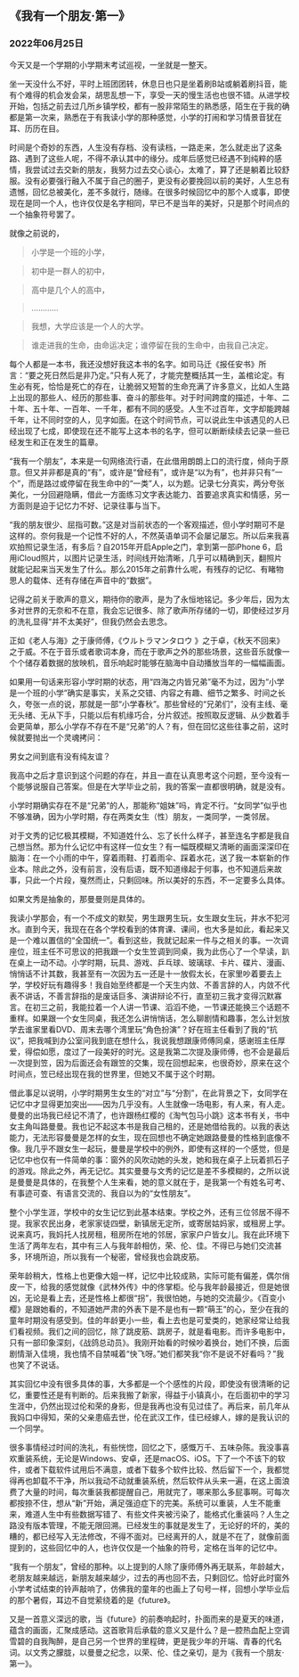 ## 《我有一个朋友·第一》

### 2022年06月25日


今天又是一个学期的小学期末考试巡视，一坐就是一整天。

坐一天没什么不好，平时上班团团转，休息日也只是坐着刷B站或躺着刷抖音，能有个难得的机会发会呆，胡思乱想一下，享受一天的慢生活也也很不错。从进学校开始，包括之前去过几所乡镇学校，都有一股非常陌生的熟悉感，陌生在于我的确都是第一次来，熟悉在于有我读小学的那种感觉，小学的打闹和学习情景音犹在耳、历历在目。

时间是个奇妙的东西，人生没有存档、没有读档，一路走来，怎么就走出了这条路、遇到了这些人呢，不得不承认其中的缘分。成年后感觉已经遇不到纯粹的感情，我尝试过去交新的朋友，我努力过去交心谈心，太难了，算了还是躺着比较舒服。没有必要强行融入不属于自己的圈子，更没有必要挽回以前的美好，人生总有遗憾，回忆总被美化，差不多就行，随缘。在很多时候回忆中的那个人或事，即使现在是同一个人，也许仅仅是名字相同，早已不是当年的美好，只是那个时间点的一个抽象符号罢了。

就像之前说的，

> 小学是一个班的小学，

> 初中是一群人的初中，

> 高中是几个人的高中，

> …………

> 我想，大学应该是一个人的大学。

> 谁走进我的生命，由命运决定；谁停留在我的生命中，由我自己决定。


每个人都是一本书，我还没想好我这本书的名字。如司马迁《报任安书》所言：“要之死日然后是非乃定。”只有人死了，才能完整概括其一生，盖棺论定。有生必有死，恰恰是死亡的存在，让脆弱又短暂的生命充满了许多意义，比如人生路上出现的那些人、经历的那些事、奋斗的那些年。对于时间跨度的描述，十年、二十年、五十年、一百年、一千年，都有不同的感受。人生不过百年，文字却能跨越千年，让不同时空的人，见字如面。在这个时间节点，可以说此生中该遇见的人已经出现了七成，即使现在还不能写上这本书的名字，但可以断断续续去记录一些已经发生和正在发生的篇章。


“我有一个朋友”，本来是一句网络流行语，在此借用朗朗上口的流行度，倾向于原意。但又并非都是真的“有”，或许是“曾经有”，或许是“以为有”，也并非只有“一个”，而是路过或停留在我生命中的“一类”人，以为题。记录七分真实，两分夸张美化，一分回避隐瞒，借此一方面练习文字表达能力、首要追求真实和情感，另一方面则是迫于记忆力不好、记录往事与当下。


“我的朋友很少、屈指可数。”这是对当前状态的一个客观描述，但小学时期可不是这样的。奈何我是一个记性不好的人，不然英语单词不会屡记屡忘。所以后来我喜欢拍照记录生活，有多后？自2015年开启Apple之门，拿到第一部iPhone 6，启用iCloud照片，以图片记录生活，时间线开始清晰，几乎可以精确到天，翻照片就能记起来当天发生了什么。那么2015年之前靠什么呢，有残存的记忆、有睹物思人的载体、还有存储在声音中的“数据”。


记得之前关于歌声的意义，期待你的歌声，是为了永恒地铭记。多少年后，因为太多对世界的无奈和不在意，我会忘记很多、除了歌声所存储的一切，即使经过岁月的洗礼显得“并不太美好”，但我仍然会去思念。

正如《老人与海》之于康师傅，《ウルトラマンタロウ 》之于卓，《秋天不回来》之于威。不在于音乐或者歌词本身，而在于歌声之外的那些场景，这些音乐就像一个个储存着数据的放映机，音乐响起时能够在脑海中自动播放当年的一幅幅画面。


如果用一句话来形容小学时期的状态，用“四海之内皆兄弟”毫不为过，因为“小学是一个班的小学”确实是事实，关系之交错、内容之有趣、细节之繁多、时间之长久，夸张一点的说，那就是一部“小学春秋”。那些曾经的“兄弟们”，没有主线、毫无头绪、无从下手，只能以后有机缘巧合，分片叙述。按照取反逻辑、从少数着手会更简单，那么小学存不存在不是“兄弟”的人？有，但在回忆这些往事之前，这时候就要抛出一个灵魂拷问：


男女之间到底有没有纯友谊？


我高中之后才意识到这个问题的存在，并且一直在认真思考这个问题，至今没有一个能够说服自己答案。但是在大学毕业之前，我的答案一直都很明确，就是没有。


小学时期确实存在不是“兄弟”的人，那能称“姐妹”吗，肯定不行。“女同学”似乎也不够准确，因为小学时期，存在两类女生（性）朋友，一类同学，一类邻居。

对于文秀的记忆极其模糊，不知道姓什么、忘了长什么样子，甚至连名字都是我自己想当然。那为什么记忆中有这样一位女生？有一幅既模糊又清晰的画面深深印在脑海：在一个小雨的中午，穿着雨鞋、打着雨伞、踩着水花，送了我一本崭新的作业本。除此之外，没有前言，没有后语，既不知道缘起于何事，也不知道后来故事，只此一个片段，戛然而止，只剩回味。所以美好的东西，不一定要多么具体。


如果文秀是抽象的，那曼曼则是具体的。


我读小学那会，有一个不成文的默契，男生跟男生玩，女生跟女生玩，井水不犯河水。直到今天，我现在在各个学校看到的体育课、课间，也大多是如此，看起来又是一个难以置信的“全国统一”。看到这些，我就记起来一件与之相关的事。一次调座位，班主任不可思议的把我跟一个女生笠调到同桌，我为此伤心了一个早读，趴在桌上一动不动。小学时期，玩具、游戏、乒乓球、玻璃球、卡片、碟片、漫画、悄悄话不计其数，我甚至有一次因为五一还是十一放假太长，在家里吵着要去上学，学校好玩有趣得多！我自始至终都是一个天生内敛、不善言辞的人，内敛不代表不讲话，不善言辞指的是废话巨多、演讲辩论不行，直至初三我才变得沉默寡言。在初三之前，我能拉着一个人讲一节课、滔滔不绝，一节课还能换三个话题不重样。如果跟一个女生同桌，我还怎么讲悄悄话，怎么聊剧情和趣事，怎么计划放学去谁家里看DVD、周末去哪个湾里玩“角色扮演”？好在班主任看到了我的“抗议”，把我喊到办公室问我到底在想什么，我说我想跟康师傅同桌，感谢班主任厚爱，得偿如愿，度过了一段美好的时光。这是我第二次提及康师傅，也不会是最后一次提到笠，因为后面还会有跟笠的交集，现在回想起来，也很奇妙，原来在这个时间点，笠已经出现在我的世界里，但她又不属于这个时期。

借此事足以说明，小学时期男生女生的“对立”与“分割”，在此背景之下，女同学在记忆中才显得更加突出——因为几乎没有。人生就像一场电影，有人来，有人走。曼曼的出场我已经记不清了，也许跟杨红樱的《淘气包马小跳》这本书有关，书中女主角叫路曼曼。我也记不起这本书是我自己租的，还是她借给我的。以我的表达能力，无法形容曼曼是怎样的女生，现在回想也不确定她跟路曼曼的性格到底像不像。我几乎不跟女生一起玩，曼曼是学校中的例外，即使有这样的一个感觉，但是记忆中也仅有一件简单的事：窗外的风吹动她的头发，她和我在桌子上玩着抓石子的游戏。除此之外，再无记忆。其实曼曼与文秀的记忆是差不多模糊的，之所以说是曼曼是具体的，在我整个人生来看，她的意义就在于，是我第一个有姓名可考、有事迹可查、有语言交流的、我自以为的“女性朋友”。


整个小学生涯，学校中的女生记忆到此基本结束。学校之外，还有三位邻居不得不提。我家农民出身，老家家徒四壁，新镇居无定所，或寄居姑妈家，或租房上学。说来真巧，我妈托人找房租，租房所在地的邻居，家家户户皆女儿。我在此环境下生活了两年左右，其中有三人与我年龄相仿，荣、伦、佳。不得已与她们交流甚多，环境所迫，所以我有一个秘密，曾经我也会跳皮筋。

荣年龄稍大，性格上也更像大姐一样，记忆中比较成熟，实际可能有偏差，偶尔俏皮一下，给我的感觉就像《武林外传》中的佟掌柜。伦与我年龄最接近，但是她很凶，无论是看上去，还是性格上都很“拐”，我很怕她，与她的交流最少。《百变小樱》是跟她看的，不知道她严肃的外表下是不是也有一颗“萌王”的心，至少在我的童年时期没有感受到。佳的年龄更小一些，看上去也是可爱类的，她家经常让给我们看视频。我们之间的回忆，除了跳皮筋、跳房子，就是看电影。而许多电影中，只有一部印象深刻，《战鸽总动员》。我刚开始看的时候吵着换台，她们不换，后面剧情渐入佳境，我也情不自禁喊着“快飞呀。”她们都笑我“你不是说不好看吗？”我也笑了不说话。

其实回忆中没有很多具体的事，大多都是一个个感性的片段，即使没有很清晰的记忆，重要性还是有判断的。后来我搬了新家，得益于小镇真小，在后面初中的学习生涯中，仍然出现过伦和荣的身影，但是我再也没有见过佳了。再后来，前几年从我妈口中得知，荣的父亲患癌去世，伦在武汉工作，佳已经嫁人，嫁的是我认识的一个同学。

很多事情经过时间的洗礼，有些恍惚，回忆之下，感慨万千、五味杂陈。我没事喜欢重装系统，无论是Windows、安卓，还是macOS、iOS。下了一个不该下的软件，或者下载软件试用后不满意，或者下载多个软件比较、然后留下一个，我都觉得再也卸载不干净，所以我动不动就重装系统，然后软件从头来一遍，在这上面浪费了大量的时间，每次重装我都提醒自己，用就完了，哪来那么多屁事啊。可每次都按捺不住，想从“新”开始，满足强迫症下的完美。系统可以重装，人生不能重来，难道人生中有些数据写错了、有些文件夹被污染了，能格式化重装吗？人生之路没有版本管理，不能无限回溯。已经发生的事就是发生了，无论好的坏的，美的糟的，都已经写入无法修改，不得不面对。已经离开的人，就是不在了，就像前面提到的，这些回忆中的人，也许仅仅是一个抽象的符号，定格在当年的记忆中。

“我有一个朋友”，曾经的那种。以上提到的人除了康师傅外再无联系，年龄越大，老朋友越来越远，新朋友越来越少，过去的再也回不去，只剩回忆。恰好此时窗外小学考试结束的铃声敲响了，仿佛我的童年的也画上了句号一样，回想小学毕业后的那个暑假，耳边不自觉萦绕着的是《future》。

又是一首意义深远的歌，当《future》的前奏响起时，扑面而来的是夏天的味道，蕴含的画面，汇聚成感动。这首歌背后承载的意义又是什么？是一腔热血配上空调雪碧的自我陶醉，是自己另一个世界的里程碑，更是我少年的开端、青春的代名词。以文秀之朦胧，以曼曼之纪念，以荣、伦、佳之亲切，是为《我有一个朋友·第一》。

